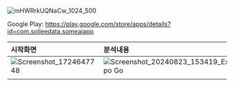 ![mHWRrkUQNaCw_1024_500](https://github.com/user-attachments/assets/b320458e-783d-490a-81a9-5b11d6771eb5)

Google Play: https://play.google.com/store/apps/details?id=com.solleedata.someaiapp

|   시작화면     |   분석내용   |                           |
| :------------ | :------- | :-------------------------- |
| ![Screenshot_1724647748](https://github.com/user-attachments/assets/635983e9-5b52-472a-b07a-c3ada97258ad) | ![Screenshot_20240823_153419_Expo Go](https://github.com/user-attachments/assets/ebaf25ca-aaec-4b8f-af31-24907a7967c2)
 | |
